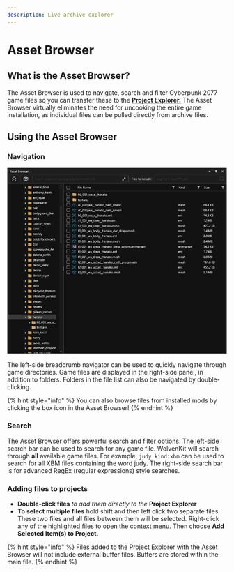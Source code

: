 ```yaml
---
description: Live archive explorer
---
```


# Asset Browser

## What is the Asset Browser?

The Asset Browser is used to navigate, search and filter Cyberpunk 2077 game files so you can transfer these to the [**Project Explorer.**](project-explorer.md) The Asset Browser virtually eliminates the need for uncooking the entire game installation, as individual files can be pulled directly from archive files.

## Using the Asset Browser

### Navigation

![](<../../.gitbook/assets/8.5 Asset Browser.png>)

The left-side breadcrumb navigator can be used to quickly navigate through game directories. Game files are displayed in the right-side panel, in addition to folders. Folders in the file list can also be navigated by double-clicking.

{% hint style="info" %}
You can also browse files from installed mods by clicking the box icon in the Asset Browser!
{% endhint %}

### Search

The Asset Browser offers powerful search and filter options. The left-side search bar can be used to search for any game file. WolvenKit will search through **all** available game files. For example, `judy kind:xbm` can be used to search for all XBM files containing the word judy. The right-side search bar is for advanced RegEx (regular expressions) style searches.

### Adding files to projects

* **Double-click files** _to add them directly to the_ **Project Explorer**
* **To select multiple files** hold shift and then left click two separate files. These two files and all files between them will be selected. Right-click any of the highlighted files to open the context menu. Then choose **Add Selected Item(s) to Project.**

{% hint style="info" %}
Files added to the Project Explorer with the Asset Browser will not include external buffer files. Buffers are stored within the main file.
{% endhint %}



